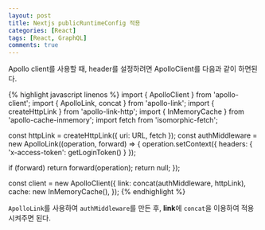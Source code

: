 ```yaml
---
layout: post
title: Nextjs publicRuntimeConfig 적용
categories: [React]
tags: [React, GraphQL]
comments: true
---
```


Apollo client를 사용할 때, header를 설정하려면 ApolloClient를 다음과 같이 하면된다.

{% highlight javascript linenos %}
import { ApolloClient } from 'apollo-client';
import { ApolloLink, concat } from 'apollo-link';
import { createHttpLink } from 'apollo-link-http';
import { InMemoryCache } from 'apollo-cache-inmemory';
import fetch from 'isomorphic-fetch';

const httpLink = createHttpLink({ uri: URL, fetch });
const authMiddleware = new ApolloLink((operation, forward) => {
  operation.setContext({ headers: { 'x-access-token': getLoginToken() } });

  if (forward) return forward(operation);
  return null;
});

const client = new ApolloClient({
  link: concat(authMiddleware, httpLink),
  cache: new InMemoryCache(),
});
{% endhighlight %}

`ApolloLink`를 사용하여 `authMiddleware`를 만든 후, **link**에 `concat`을 이용하여 적용시켜주면 된다.